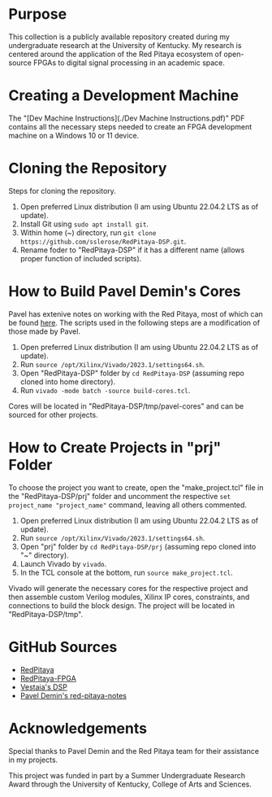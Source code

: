 # Purpose
This collection is a publicly available repository created during my undergraduate research at the University of Kentucky. My research is centered around the application of the Red Pitaya ecosystem of open-source FPGAs to digital signal processing in an academic space.

# Creating a Development Machine
The "[Dev Machine Instructions](./Dev Machine Instructions.pdf)" PDF contains all the necessary steps needed to create an FPGA development machine on a Windows 10 or 11 device.

# Cloning the Repository
Steps for cloning the repository.
1. Open preferred Linux distribution (I am using Ubuntu 22.04.2 LTS as of update).
2. Install Git using `sudo apt install git`.
3. Within home (~) directory, run `git clone https://github.com/sslerose/RedPitaya-DSP.git`.
4. Rename foder to "RedPitaya-DSP" if it has a different name (allows proper function of included scripts).

# How to Build Pavel Demin's Cores
Pavel has extenive notes on working with the Red Pitaya, most of which can be found [here](https://github.com/pavel-demin/red-pitaya-notes/tree/master). The scripts used in the following steps are a modification of those made by Pavel.
1. Open preferred Linux distribution (I am using Ubuntu 22.04.2 LTS as of update).
2. Run `source /opt/Xilinx/Vivado/2023.1/settings64.sh`.
3. Open "RedPitaya-DSP" folder by `cd RedPitaya-DSP` (assuming repo cloned into home directory).
4. Run `vivado -mode batch -source build-cores.tcl`.

Cores will be located in "RedPitaya-DSP/tmp/pavel-cores" and can be sourced for other projects.

# How to Create Projects in "prj" Folder
To choose the project you want to create, open the "make_project.tcl" file in the "RedPitaya-DSP/prj" folder and uncomment the respective `set project_name "project_name"` command, leaving all others commented.
1. Open preferred Linux distribution (I am using Ubuntu 22.04.2 LTS as of update).
2. Run `source /opt/Xilinx/Vivado/2023.1/settings64.sh`.
3. Open "prj" folder by `cd RedPitaya-DSP/prj` (assuming repo cloned into "~" directory).
4. Launch Vivado by `vivado`.
5. In the TCL console at the bottom, run `source make_project.tcl`.

Vivado will generate the necessary cores for the respective project and then assemble custom Verilog modules, Xilinx IP cores, constraints, and connections to build the block design. The project will be located in "RedPitaya-DSP/tmp".

# GitHub Sources
* [RedPitaya](https://github.com/RedPitaya/RedPitaya)
* [RedPitaya-FPGA](https://github.com/RedPitaya/RedPitaya-FPGA/tree/master)
* [Vestaia's DSP](https://github.com/Vestaia/DSP/tree/main)
* [Pavel Demin's red-pitaya-notes](https://github.com/pavel-demin/red-pitaya-notes/tree/master)

# Acknowledgements
Special thanks to Pavel Demin and the Red Pitaya team for their assistance in my projects.

This project was funded in part by a Summer Undergraduate Research Award through the University of Kentucky, College of Arts and Sciences.
